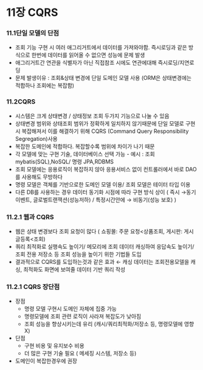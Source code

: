 # 11장 CQRS

### 11.1단일 모델의 단점

- 조회 기능 구현 시 여러 애그리거트에서 데이터를 가져와야함. 즉시로딩과 같은 방식으로 한번에 데이터를 읽어올 수 없으면 성능에 문제 발생
- 애그리거트간 연관을 식별자가 아닌 직접참조 시에도 연관에대해 즉시로딩/지연로딩
- 문제 발생이유 : 조회&상태 변경에 단일 도메인 모델 사용 (ORM은 상태변경에는 적합하나 조회에는 복잡함)

### 11.2CQRS

- 시스템은 크게 상태변경 / 상태정보 조회 두가지 기능으로 나눌 수 있음
- 상태변경 범위와 상태조회 범위가 정확하게 일치하지 않기때문에 단일 모델로 구현시 복잡해져서 이를 해결하기 위해 CQRS (Command Query Responsibility Segregation)사용
- 복잡한 도메인에 적합하다. 복잡할수록 범위에 차이가 나기 때문
- 각 모델에 맞는 구현 기술, 데이터베이스 선택 가능 - 예시 : 조회 mybatis(SQL),NoSQL/ 명령 JPA,RDBMS
- 조회 모델에는 응용로직이 복잡하지 않아 응용서비스 없이 컨트롤러에서 바로 DAO를 사용해도 무방하다
- 명령 모델은 객체를 기반으로한 도메인 모델 이용/ 조회 모델은 테이터 타입 이용
- 다른 DB를 사용하는 경우 데이터 동기화 시점에 따라 구현 방식 상이 ( 즉시 →동기이벤트, 글로벌트랜잭션(성능저하) / 특정시간안에 → 비동기(성능 보호) )

### 11.2.1 웹과 CQRS

- 웹은 상태 변경보다 조회 요청이 많다 ( 쇼핑몰: 주문 요청<상품조회, 게시판: 게시글등록<조회)
- 쿼리 최적화로 실행속도 높이기/ 메모리에 조회 데이터 캐싱하여 응답속도 높이기/ 조회 전용 저장소 등 조회 성능을 높이기 위한 기법들 도입
- 결과적으로 CQRS를 도입하는것과 같은 효과 ← 캐싱 데이터는 조회전용모델을 캐싱, 최적화도 화면에 보여줄 데이터 기반 쿼리 작성

### 11.2.1 CQRS 장단점

- 장점
    - 명령 모델 구현시 도메인 자체에 집중 가능
    - 명령모델에 조회 관련 로직이 사라져 복잡도가 낮아짐
    - 조회 성능을 향상시키는데 유리 (캐시/쿼리최적화/저장소 등, 명령모델에 영향 X)
- 단점
    - 구현 비용 및 유지보수 비용
    - 더 많은 구현 기술 필요 ( 메세징 시스템, 저장소 등)
- 도메인이 복잡한경우에 권장
